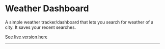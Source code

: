 # Weather Dashboard
A simple weather tracker/dashboard that lets you search for weather of a city. It saves your recent searches.

[See live version here](https://rytc.github.io/WeatherDashboard/)

---